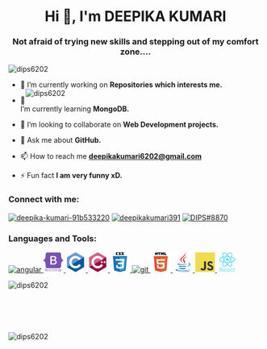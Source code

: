 <h1 align="center">Hi 👋, I'm DEEPIKA KUMARI</h1>
<h3 align="center">Not afraid of trying new skills and stepping out of my comfort zone....</h3>

<p align="left"> <img src="https://komarev.com/ghpvc/? username=dips6202&label=Profile%20views&color=0e75b6&style=flat" alt="dips6202" /> </p>
 
- 🔭 I’m currently working on **Repositories which interests me.**    <img align="right" width="470" img src="https://xylomeet.com/wp-content/uploads/2020/06/meet-for-finance.gif" alt="dips6202" />   </p>  


- 🌱 I’m currently learning **MongoDB.**
 
- 👯 I’m looking to collaborate on **Web Development projects.**
 
- 💬 Ask me about **GitHub.**
 
- 📫 How to reach me **deepikakumari6202@gmail.com**
 
- ⚡ Fun fact **I am very funny xD.**


<h3 align="left">Connect with me:</h3>
<p align="left">  
<a href="https://linkedin.com/in/deepika-kumari-91b533220" target="blank"><img align="center" src="https://raw.githubusercontent.com/rahuldkjain/github-profile-readme-generator/master/src/images/icons/Social/linked-in-alt.svg" alt="deepika-kumari-91b533220" height="30" width="40" /></a>
<a href="https://www.hackerrank.com/deepikakumari391" target="blank"><img align="center" src="https://raw.githubusercontent.com/rahuldkjain/github-profile-readme-generator/master/src/images/icons/Social/hackerrank.svg" alt="deepikakumari391" height="30" width="40" /></a>
<a href="https://discord.gg/DIPS#8870" target="blank"><img align="center" src="https://raw.githubusercontent.com/rahuldkjain/github-profile-readme-generator/master/src/images/icons/Social/discord.svg" alt="DIPS#8870" height="30" width="40" /></a>
</p>

<h3 align="left">Languages and Tools:</h3>
<p align="left"> <a href="https://angular.io" target="_blank" rel="noreferrer"> <img src="https://angular.io/assets/images/logos/angular/angular.svg" alt="angular" width="40" height="40"/> </a> <a href="https://getbootstrap.com" target="_blank" rel="noreferrer"> <img src="https://raw.githubusercontent.com/devicons/devicon/master/icons/bootstrap/bootstrap-plain-wordmark.svg" alt="bootstrap" width="40" height="40"/> </a> <a href="https://www.cprogramming.com/" target="_blank" rel="noreferrer"> <img src="https://raw.githubusercontent.com/devicons/devicon/master/icons/c/c-original.svg" alt="c" width="40" height="40"/> </a> <a href="https://www.w3schools.com/cpp/" target="_blank" rel="noreferrer"> <img src="https://raw.githubusercontent.com/devicons/devicon/master/icons/cplusplus/cplusplus-original.svg" alt="cplusplus" width="40" height="40"/> </a> <a href="https://www.w3schools.com/css/" target="_blank" rel="noreferrer"> <img src="https://raw.githubusercontent.com/devicons/devicon/master/icons/css3/css3-original-wordmark.svg" alt="css3" width="40" height="40"/> </a> <a href="https://git-scm.com/" target="_blank" rel="noreferrer"> <img src="https://www.vectorlogo.zone/logos/git-scm/git-scm-icon.svg" alt="git" width="40" height="40"/> </a> <a href="https://www.w3.org/html/" target="_blank" rel="noreferrer"> <img src="https://raw.githubusercontent.com/devicons/devicon/master/icons/html5/html5-original-wordmark.svg" alt="html5" width="40" height="40"/> </a> <a href="https://www.java.com" target="_blank" rel="noreferrer"> <img src="https://raw.githubusercontent.com/devicons/devicon/master/icons/java/java-original.svg" alt="java" width="40" height="40"/> </a> <a href="https://developer.mozilla.org/en-US/docs/Web/JavaScript" target="_blank" rel="noreferrer"> <img src="https://raw.githubusercontent.com/devicons/devicon/master/icons/javascript/javascript-original.svg" alt="javascript" width="40" height="40"/> </a> <a href="https://reactjs.org/" target="_blank" rel="noreferrer"> <img src="https://raw.githubusercontent.com/devicons/devicon/master/icons/react/react-original-wordmark.svg" alt="react" width="40" height="40"/> </a> </p>

<p><img align="left" src="https://github-readme-stats.vercel.app/api/top-langs?username=dips6202&langs_count=8&&theme=dark&date_format=M%20j%5B%2C%20Y%5Dshow_icons=true&locale=en&layout=compact" 
alt="dips6202" /></p>
<br>
 <br>
 <br>
 <br>
 <br>

<br>
<img align="left" src="https://github-readme-streak-stats.herokuapp.com/?user=dips6202&&theme=black-ice&date_format=M%20j%5B%2C%20Y%5D" alt="dips6202" />

